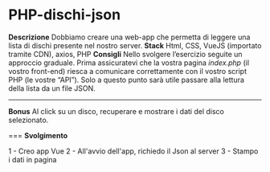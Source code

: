 PHP-dischi-json
===
**Descrizione**
Dobbiamo creare una web-app che permetta di leggere una lista di dischi presente nel nostro server.
**Stack**
Html, CSS, VueJS (importato tramite CDN), axios, PHP
**Consigli**
Nello svolgere l’esercizio seguite un approccio graduale.
Prima assicuratevi che la vostra pagina *index.php* (il vostro front-end) riesca a comunicare correttamente con il vostro script PHP (le vostre “API”).
Solo a questo punto sarà utile passare alla lettura della lista da un file JSON.
****
**Bonus**
Al click su un disco, recuperare e mostrare i dati del disco selezionato.

===
**Svolgimento**

1 - Creo app Vue
2 - All'avvio dell'app, richiedo il Json al server
3 - Stampo i dati in pagina
